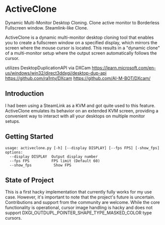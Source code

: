 # ActiveClone
Dynamic Multi-Monitor Desktop Cloning. Clone active monitor to Borderless Fullscreen window. Steamlink-like Clone.

ActiveClone is a dynamic multi-monitor desktop cloning tool that enables you to create a fullscreen window on a specified display, which mirrors the screen where the mouse cursor is located. This results in a "dynamic clone" of a multi-monitor setup where the output screen automatically follows the cursor.

utilizes DesktopDuplicationAPI via DXCam
 https://learn.microsoft.com/en-us/windows/win32/direct3ddxgi/desktop-dup-api
 https://github.com/ra1nty/DXcam
 https://github.com/AI-M-BOT/DXcam/
 
## Introduction
I had been using a SteamLink as a KVM and got quite used to this feature. ActiveClone emulates its behavior on an extended KVM screen, providing a convenient way to interact with all your desktops on multiple monitor setups.

## Getting Started
```
usage: activeclone.py [-h] [--display DISPLAY] [--fps FPS] [-show_fps]
options:
  --display DISPLAY  Output display number
  --fps FPS          FPS limit (Default 60)
  --show_fps          Show FPS
```

## State of Project

This is a first hacky implementation that currently fully works for my use case. However, it's important to note that the project's future is uncertain. Contributions and support from the community are welcome.
While the core functionality is operational, cursor image handling is hacky and does not support DXGI_OUTDUPL_POINTER_SHAPE_TYPE_MASKED_COLOR type cursors.
